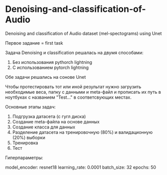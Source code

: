 # Denoising-and-classification-of-Audio
Denoising and classification of Audio dataset (mel-spectograms) using Unet

Первое задание = first task

Задача Denoising и classification решалась на двумя способами:

1) Без использования pythorch lightning
2) С использованием pytorch lightning

Обе задачи решались на сонове Unet

Чтобы протестировать тот или иной результат нужно загрузить необходимые веса, папку с данными и meta-файл и прописать их путь в ноутбуках с названием "Test..." в соответсвующих местах.

Основные этапы задач:

1) Подгрузка датасета (с гугл диска)
2) Создание meta-файла на основе данных
3) Создание класса для данных
4) Разделение датасета на тренировочную (80%) и валидационную (20%) выборки
5) Тренировка
6) Тест

Гиперпараметры:

 model_encoder: resnet18
 learning_rate: 0.0001
 batch_size: 32
 epochs: 50
